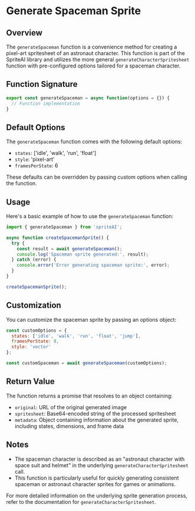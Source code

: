 # Generate Spaceman Sprite

## Overview

The `generateSpaceman` function is a convenience method for creating a pixel-art spritesheet of an astronaut character. This function is part of the SpriteAI library and utilizes the more general `generateCharacterSpritesheet` function with pre-configured options tailored for a spaceman character.

## Function Signature

```javascript
export const generateSpaceman = async function(options = {}) {
  // Function implementation
}
```

## Default Options

The `generateSpaceman` function comes with the following default options:

- `states`: ['idle', 'walk', 'run', 'float']
- `style`: 'pixel-art'
- `framesPerState`: 6

These defaults can be overridden by passing custom options when calling the function.

## Usage

Here's a basic example of how to use the `generateSpaceman` function:

```javascript
import { generateSpaceman } from 'spriteAI';

async function createSpacemanSprite() {
  try {
    const result = await generateSpaceman();
    console.log('Spaceman sprite generated:', result);
  } catch (error) {
    console.error('Error generating spaceman sprite:', error);
  }
}

createSpacemanSprite();
```

## Customization

You can customize the spaceman sprite by passing an options object:

```javascript
const customOptions = {
  states: ['idle', 'walk', 'run', 'float', 'jump'],
  framesPerState: 8,
  style: 'vector'
};

const customSpaceman = await generateSpaceman(customOptions);
```

## Return Value

The function returns a promise that resolves to an object containing:

- `original`: URL of the original generated image
- `spritesheet`: Base64-encoded string of the processed spritesheet
- `metadata`: Object containing information about the generated sprite, including states, dimensions, and frame data

## Notes

- The spaceman character is described as an "astronaut character with space suit and helmet" in the underlying `generateCharacterSpritesheet` call.
- This function is particularly useful for quickly generating consistent spaceman or astronaut character sprites for games or animations.

For more detailed information on the underlying sprite generation process, refer to the documentation for `generateCharacterSpritesheet`.

